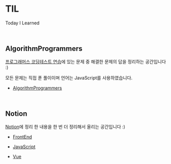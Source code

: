 # TIL
Today I Learned

</br>

## AlgorithmProgrammers

[프로그래머스 코딩테스트 연습](https://programmers.co.kr/learn/challenges)에 있는 문제 중 해결한 문제의 답을 정리하는 공간입니다 :)

모든 문제는 직접 푼 풀이이며 언어는 JavaScript를 사용하였습니다.

* [AlgorithmProgrammers](https://github.com/SeongYongLee/TIL/tree/main/AlgorithmProgrammers)

</br>

## Notion

[Notion](https://www.notion.so/2a6eca3fe9a84c3bab9ce5d9b30c379f)에 정리 한 내용을 한 번 더 정리해서 올리는 공간입니다 :)

* [FrontEnd](https://github.com/SeongYongLee/TIL/tree/main/FrontEnd)

* [JavaScript](https://github.com/SeongYongLee/TIL/tree/main/JavaScript)

* [Vue](https://github.com/SeongYongLee/TIL/tree/main/Vue)